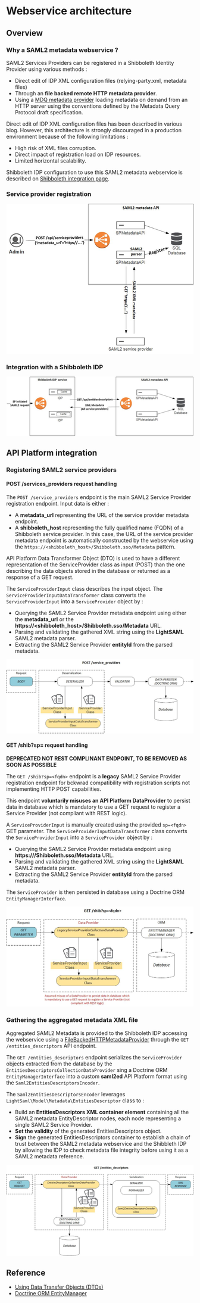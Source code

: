 # Webservice architecture
## Overview
### Why a SAML2 metadata webservice ?
SAML2 Services Providers can be registered in a Shibboleth Identity Provider using various methods :
  * Direct edit of IDP XML configuration files (relying-party.xml, metadata files)
  * Through an **file backed remote HTTP metadata provider**.
  * Using a [MDQ metadata provider](https://wiki.shibboleth.net/confluence/display/SP3/MDQMetadataProvider) loading metadata on demand from an HTTP server using the conventions defined by the Metadata Query Protocol draft specification.

Direct edit of IDP XML configuration files has been described in various blog. However, this architecture is strongly discouraged in a production environment because of the following limitations :
  * High risk of XML files corruption.
  * Direct impact of registration load on IDP resources.
  * Limited horizontal scalability.

Shibboleth IDP configuration to use this SAML2 metadata webservice is described on [Shibboleth integration page](shibboleth.md).

### Service provider registration
![SAML2 service provider registration](images/registration.jpg)

### Integration with a Shibboleth IDP
![Linking the webservice with Shibboleth IDP metadata provider](images/authentication.jpg)


## API Platform integration
### Registering SAML2 service providers
#### POST /services_providers request handling
The `POST /service_providers` endpoint is the main SAML2 Service Provider registration endpoint. Input data is either :
  * A **metadata_url** representing the URL of the service provider metadata endpoint.
  * A **shibboleth_host** representing the fully qualified name (FQDN) of a Shibboleth service provider. In this case, the URL of the service provider metadata endpoint is automatically constructed by the webservice using the `https://<shibboleth_host>/Shibboleth.sso/Metadata` pattern.

API Platform Data Transformer Object (DTO) is used to have a different representation of the ServiceProvider class as input (POST) than the one describing the data objects stored in the database or returned as a response of a GET request.

The `ServiceProviderInput` class describes the input object. The `ServiceProviderInputDataTransformer` class converts the `ServiceProviderInput` into a `ServiceProvider` object by :
  * Querying the SAML2 Service Provider metadata endpoint using either the **metadata_url** or the **https://<shibboleth_host>/Shibboleth.sso/Metadata** URL.
  * Parsing and validating the gathered XML string using the **LightSAML** SAML2 metadata parser.
  * Extracting the SAML2 Service Provider **entityId** from the parsed metadata.


![SAML2 service provider registration with POST request](images/post-serviceproviders.jpg)

#### GET /shib?sp=<fqdn> request handling
**DEPRECATED NOT REST COMPLINANT ENDPOINT, TO BE REMOVED AS SOON AS POSSIBLE**

The `GET /shib?sp=<fqdn>` endpoint is a **legacy** SAML2 Service Provider registration endpoint for bckwrad compatibility with registration scripts not implementing HTTP POST capabilities.

This endpoint **voluntarily misuses an API Platform DataProvider** to persist data in database which is mandatory to use a GET request to register a Service Provider (not compliant with REST logic).

A `ServiceProviderInput` is manually created using the provided `sp=<fqdn>` GET parameter. The `ServiceProviderInputDataTransformer` class converts the `ServiceProviderInput` into a `ServiceProvider` object by :
  * Querying the SAML2 Service Provider metadata endpoint using  **https://<sp fqdn>/Shibboleth.sso/Metadata** URL.
  * Parsing and validating the gathered XML string using the **LightSAML** SAML2 metadata parser.
  * Extracting the SAML2 Service Provider **entityId** from the parsed metadata.

The `ServiceProvider` is then persisted in database using a Doctrine ORM `EntityManagerInterface`.

![SAML2 service provider registration with a non REST compliant GET request](images/get-shib.jpg)

### Gathering the aggregated metadata XML file
Aggregated SAML2 Metadata is provided to the Shibboleth IDP accessing the webservice using a [FileBackedHTTPMetadataProvider](shibboleth.md) through the `GET /entities_descriptors` API endpoint.

The `GET /entities_descriptors` endpoint serializes the `ServiceProvider` objects extracted from the database by the `EntitiesDescriptorsCollectionDataProvider` sing a Doctrine ORM `EntityManagerInterface` into a custom **saml2ed** API Platform format using the `Saml2EntitiesDescriptorsEncoder`.

The `Saml2EntitiesDescriptorsEncoder` leverages `LightSaml\Model\Metadata\EntitiesDescriptor` class to :
  * Build an **EntitiesDescriptors XML container element** containing all the SAML2 metadata EntityDescriptor nodes, each node representing a single SAML2 Service Provider.
  * **Set the validity** of the generated EntitiesDescriptors object.
  * **Sign** the generated EntitiesDescriptors container to establish a chain of trust between the SAML2 metadata webservice and the Shibbleth IDP by allowing the IDP to check metadata file integrity before using it as a SAML2 metadata reference.

![Construction of the the aggregated metadata XML file](images/get-entitiesdescriptors.jpg)

## Reference
  * [Using Data Transfer Objects (DTOs)](https://api-platform.com/docs/core/dto/)
  * [Doctrine ORM EntityManager](https://www.doctrine-project.org/api/orm/latest/Doctrine/ORM/EntityManager.html)
